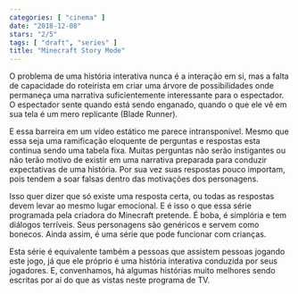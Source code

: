 ```yaml
---
categories: [ "cinema" ]
date: "2018-12-08"
stars: "2/5"
tags: [ "draft", "series" ]
title: "Minecraft Story Mode"
---
```

O problema de uma história interativa nunca é a interação em si, mas a
falta de capacidade do roteirista em criar uma árvore de possibilidades
onde permaneça uma narrativa suficientemente interessante para o
espectador. O espectador sente quando está sendo enganado, quando o
que ele vê em sua tela é um mero replicante (Blade Runner).

E essa barreira em um vídeo estático me parece intransponível. Mesmo
que essa seja uma ramificação eloquente de perguntas e respostas esta
continua sendo uma tabela fixa. Muitas perguntas não serão instigantes
ou não terão motivo de existir em uma narrativa preparada para conduzir
expectativas de uma história. Por sua vez suas respostas pouco importam,
pois tendem a soar falsas dentro das motivações dos personagens.

Isso quer dizer que só existe uma resposta certa, ou todas as respostas
devem levar ao mesmo lugar emocional. E é isso o que essa série
programada pela criadora do Minecraft pretende. É boba, é simplória e
tem diálogos terríveis. Seus personagens são genéricos e servem como
bonecos. Ainda assim, é uma série que pode funcionar com crianças.

Esta série é equivalente também a pessoas que assistem pessoas jogando
este jogo, já que ele próprio é uma história interativa conduzida
por seus jogadores. E, convenhamos, há algumas histórias muito melhores
sendo escritas por aí do que as vistas neste programa de TV.
